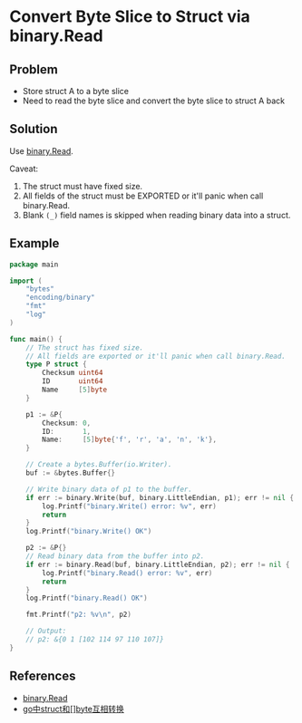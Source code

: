 # Convert Byte Slice to Struct via binary.Read

## Problem
* Store struct A to a byte slice
* Need to read the byte slice and convert the byte slice to struct A back

## Solution
Use [binary.Read](https://pkg.go.dev/encoding/binary#Read).

Caveat:
1. The struct must have fixed size.
2. All fields of the struct must be EXPORTED or it'll panic when call binary.Read.
3. Blank `(_)` field names is skipped when reading binary data into a struct.


## Example
```go
package main

import (
	"bytes"
	"encoding/binary"
	"fmt"
	"log"
)

func main() {
	// The struct has fixed size.
	// All fields are exported or it'll panic when call binary.Read.
	type P struct {
		Checksum uint64
		ID       uint64
		Name     [5]byte
	}

	p1 := &P{
		Checksum: 0,
		ID:       1,
		Name:     [5]byte{'f', 'r', 'a', 'n', 'k'},
	}

	// Create a bytes.Buffer(io.Writer).
	buf := &bytes.Buffer{}

	// Write binary data of p1 to the buffer.
	if err := binary.Write(buf, binary.LittleEndian, p1); err != nil {
		log.Printf("binary.Write() error: %v", err)
		return
	}
	log.Printf("binary.Write() OK")

	p2 := &P{}
	// Read binary data from the buffer into p2.
	if err := binary.Read(buf, binary.LittleEndian, p2); err != nil {
		log.Printf("binary.Read() error: %v", err)
		return
	}
	log.Printf("binary.Read() OK")

	fmt.Printf("p2: %v\n", p2)

	// Output:
	// p2: &{0 1 [102 114 97 110 107]}
}
```

## References
* [binary.Read](https://pkg.go.dev/encoding/binary#Read)
* [go中struct和[]byte互相转换](https://cloud.tencent.com/developer/article/1468933)
